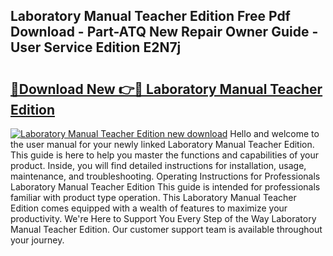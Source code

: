## Laboratory Manual Teacher Edition Free Pdf Download - Part-ATQ New Repair Owner Guide - User Service Edition E2N7j

# <h2><a href="http://bc52556.oget.top/?id=Laboratory+Manual+Teacher+Edition">🔗Download New 👉🔴 Laboratory Manual Teacher Edition</a></h2>

[![Laboratory Manual Teacher Edition new download](https://i.imgur.com/5g1atiW.png)](http://bc52556.oget.top/?id=Laboratory+Manual+Teacher+Edition)
Hello and welcome to the user manual for your newly linked Laboratory Manual Teacher Edition. This guide is here to help you master the functions and capabilities of your product. Inside, you will find detailed instructions for installation, usage, maintenance, and troubleshooting. Operating Instructions for Professionals Laboratory Manual Teacher Edition This guide is intended for professionals familiar with product type operation. This Laboratory Manual Teacher Edition comes equipped with a wealth of features to maximize your productivity. We're Here to Support You Every Step of the Way Laboratory Manual Teacher Edition. Our customer support team is available throughout your journey.
